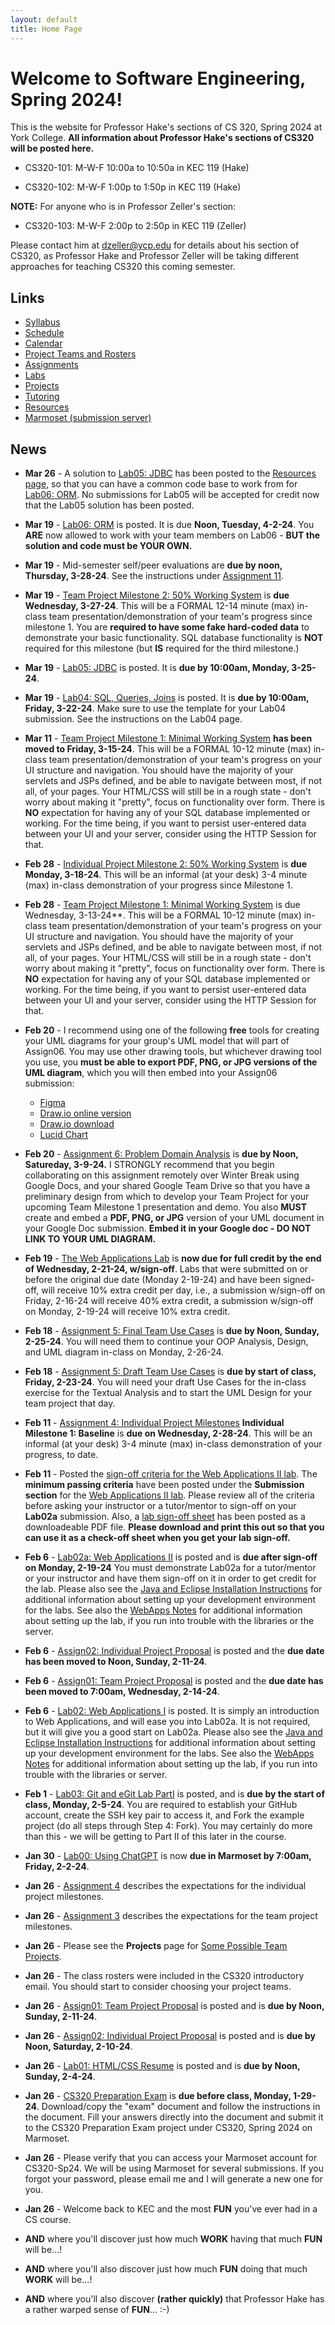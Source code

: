 ```yaml
---
layout: default
title: Home Page
---
```


# Welcome to Software Engineering, Spring 2024!

This is the website for Professor Hake's sections of CS 320, Spring 2024 at York College.  **All information about Professor Hake's sections of CS320 will be posted here.**

- CS320-101: M-W-F 10:00a to 10:50a in KEC 119 (Hake)
 
- CS320-102: M-W-F  1:00p to  1:50p in KEC 119 (Hake)

**NOTE:** For anyone who is in Professor Zeller's section:

- CS320-103: M-W-F  2:00p to  2:50p in KEC 119 (Zeller)

Please contact him at <dzeller@ycp.edu> for details about his section of CS320, as Professor Hake and Professor Zeller will be taking different approaches for teaching CS320 this coming semester.

<!-- Commenting out until it's needed next year

# WEBSITE UNDER CONSTRUCTION.

As such, some of the links below could return 404 Page Not Found Errors.  Professor Hake will be developing the course website over Semester Break.  If you would like to see what the organization and content of a previous CS320 class looked like (and what you are getting yourself into), go to [CS320-Spring2024](https://ycpcs.github.io/cs320-spring2024).  The Spring 2025 CS320 course will be somewhat different, but will contain all of the content, labs, assignments, projects, and expected outcomes from the Spring 2024 course.
-->

## Links

* [Syllabus](syllabus.html)
* [Schedule](schedule.html)
* [Calendar](CS320-Spring2024Calendar.pdf)
* [Project Teams and Rosters](teams-and-rosters/index.html)
* [Assignments](assign/index.html)
* [Labs](labs/index.html)
* [Projects](projects/index.html)
* [Tutoring](CS320-Sp24-TutoringSchedule.pdf)
* [Resources](resources/index.html)
* [Marmoset (submission server)](https://cs.ycp.edu/marmoset)

## News

<!-- Commenting out News until it's needed - and the dates will change, anyway

* **Apr 22** - [Team Project Final Presentation and Demonstration](assign/assign08.html) is schedule for each section's final exam period.  These will be 20-25 minute formal presentations.  See [Assignment 8](assign/assign08.html) for the details and guidelines.
	- **8:00 section (101) - 8:00a to 10:00a on Monday, 5-9-22**
	- **11:00 section (102) - 10:15a to 12:15p on Wednesday, 5-11-22**
	- **2:00 section (103) - 3:00p to 5:00p on Monday, 5-9-22**.

* **Apr 22** - [Assignment 10](assign/assign10.html) is an individual reflection on the team project.  [Assignment 11](assign/assign11.html) is a self/peer evaluation for the team project.  They are both INDIVIDUAL assignments and are are both **due by 7:00am, Sunday, 5-8-22 in PDF form in Marmoset**.

* **Apr 22** - [Assignment 8](assign/assign08.html) describes the final deliverables for the team project.  There are several - please read the assignment carefully.

* **Apr 13** - [Team Project Milestone 3: 75% Working System, w/SQL DB](assign/assign03.html) is **due Monday, 4-25-22**.  This will be a FORMAL 8-10 minute (max) team presentation/demonstration of your team's progress since milestone 2.  SQL database functionality **IS REQUIRED** for this milestone.  A large majority of your classes, methods, test cases, and web page navigation should be implemented by milestone 3, as well.

* **Apr 13** - [Assignment 9](assign/assign09.html) describes the deliverables for the individual project.  The due date for you individual project report has been moved to **Friday, 4-22-22, by 7:00am**.

* **Apr 13** - [Individual Project Milestone 3](assign/assign04.html) is due **Wednesday, 4-20-22**.  This will be your final informal (at your desk) 2-4 minute (max) in-class demonstration of your individual project.

* **Apr 3** - Posted an extensive example project on the [Resources page](./resources) that incorporates the Web Applications lab solution (Lab02) with the ORM Lab solution (Lab06).  It provides a web application front-end to the ORM queries, as well as demonstrates the use of login session information, and incorporation of a SQL database persistence layer with a many-to-many relationship. We will review this in more depth in class on **Wednesday, 4-6-22**.

* **Mar 30** - The **midterm exam** will be a take-at-home exam that I will hand out in class on **Wednesday, 4-6-22**.  You will turn it back in to me at the beginning of your class period on **Friday, 4-8-22**.  There is NO Programming portion, it is all written.  You will also need to create a UML diagram (either using a drawing package, or a NEATLY hand-drawn diagram).  The exam will be open notes and you can use any resource on the CS320 website, as well as your assignment and lab solutions.  The exam is 120 points, and was originally designed to be an in-class 50-minute exam, with a built-in curve of 20 points.  Since this is now a take home exam, there is no practice exam posted, nor will there be a review for the exam.  Taking the exam at home IS the review.   **YOU MUST DO YOUR OWN WORK - YOU ARE NOT ALLOWED TO CONSULT WITH ANYONE ELSE, OR USE ANY RESOURCES THAT ARE NOT LISTED ON THE RESOURCES PAGE OF THE CS320 WEBSITE.  I AM TRUSTING YOU TO WORK ON YOUR HONOR - PLEASE DO NOT BETRAY THAT TRUST.**

-->

* **Mar 26** - A solution to [Lab05: JDBC](labs/lab05.html) has been posted to the [Resources page](./resources), so that you can have a common code base to work from for [Lab06: ORM](labs/lab06.html).  No submissions for Lab05 will be accepted for credit now that the Lab05 solution has been posted.

* **Mar 19** - [Lab06: ORM](labs/lab06.html) is posted.  It is due **Noon, Tuesday, 4-2-24**.  You **ARE** now allowed to work with your team members on Lab06 - **BUT the solution and code must be YOUR OWN.**

* **Mar 19** - Mid-semester self/peer evaluations are **due by noon, Thursday, 3-28-24**.  See the instructions under [Assignment 11](assign/assign11.html).

* **Mar 19** - [Team Project Milestone 2: 50% Working System](assign/assign03.html) is **due Wednesday, 3-27-24**.  This will be a FORMAL 12-14 minute (max) in-class team presentation/demonstration of your team's progress since milestone 1.  You are **required to have some fake hard-coded data** to demonstrate your basic functionality.  SQL database functionality is **NOT** required for this milestone (but **IS** required for the third milestone.)

* **Mar 19** - [Lab05: JDBC](labs/lab05.html) is posted.  It is **due by 10:00am,  Monday, 3-25-24**.

* **Mar 19** - [Lab04: SQL, Queries, Joins](labs/lab04.html) is posted.  It is **due by 10:00am, Friday, 3-22-24**.  Make sure to use the template for your Lab04 submission. See the instructions on the Lab04 page.

* **Mar 11** - [Team Project Milestone 1: Minimal Working System](assign/assign03.html) **has been moved to Friday, 3-15-24**.  This will be a FORMAL 10-12 minute (max) in-class team presentation/demonstration of your team's progress on your UI structure and navigation.  You should have the majority of your servlets and JSPs defined, and be able to navigate between most, if not all, of your pages.  Your HTML/CSS will still be in a rough state - don't worry about making it "pretty", focus on functionality over form.  There is **NO** expectation for having any of your SQL database implemented or working.  For the time being, if you want to persist user-entered data between your UI and your server, consider using the HTTP Session for that.

* **Feb 28** - [Individual Project Milestone 2: 50% Working System](assign/assign04.html) is **due Monday, 3-18-24**.  This will be an informal (at your desk) 3-4 minute (max) in-class demonstration of your progress since Milestone 1.

* **Feb 28** - [Team Project Milestone 1: Minimal Working System](assign/assign03.html) is due Wednesday, 3-13-24**.  This will be a FORMAL 10-12 minute (max) in-class team presentation/demonstration of your team's progress on your UI structure and navigation.  You should have the majority of your servlets and JSPs defined, and be able to navigate between most, if not all, of your pages.  Your HTML/CSS will still be in a rough state - don't worry about making it "pretty", focus on functionality over form.  There is **NO** expectation for having any of your SQL database implemented or working.  For the time being, if you want to persist user-entered data between your UI and your server, consider using the HTTP Session for that.


* **Feb 20** - I recommend using one of the following **free** tools for creating your UML diagrams for your group's UML model that will part of Assign06.  You may use other drawing tools, but whichever drawing tool you use, you **must be able to export PDF, PNG, or JPG versions of the UML diagram**, which you will then embed into your Assign06 submission:

	* [Figma](https://www.figma.com/)
	* [Draw.io online version](https://app.diagrams.net/)
	* [Draw.io download](https://www.drawio.com/)
	* [Lucid Chart](https://www.lucidchart.com/)

* **Feb 20** - [Assignment 6: Problem Domain Analysis](assign/assign06.html) is **due by Noon, Satureday, 3-9-24.**  I STRONGLY recommend that you begin collaborating on this assignment remotely over Winter Break using Google Docs, and your shared Google Team Drive so that you have a preliminary design from which to develop your Team Project for your upcoming Team Milestone 1 presentation and demo.  You also **MUST** create and embed a **PDF, PNG, or JPG** version of your UML document in your Google Doc submission. **Embed it in your Google doc - DO NOT LINK TO YOUR UML DIAGRAM.**

* **Feb 19** - [The Web Applications Lab](labs/lab02a.html) is **now due for full credit by the end of Wednesday, 2-21-24, w/sign-off**.  Labs that were submitted on or before the original due date (Monday 2-19-24) and have been signed-off, will receive 10% extra credit per day, i.e., a submission w/sign-off on Friday, 2-16-24 will receive 40% extra credit, a submission w/sign-off on Monday, 2-19-24 will receive 10% extra credit.

* **Feb 18** - [Assignment 5: Final Team Use Cases](assign/assign05.html) is **due by Noon, Sunday, 2-25-24**.  You will need them to continue your OOP Analysis, Design, and UML diagram in-class on Monday, 2-26-24.

* **Feb 18** - [Assignment 5: Draft Team Use Cases](assign/assign05.html) is **due by start of class, Friday, 2-23-24**.  You will need your draft Use Cases for the in-class exercise for the Textual Analysis and to start the UML Design for your team project that day.

* **Feb 11** - [Assignment 4: Individual Project Milestones](assign/assign04.html) **Individual Milestone 1: Baseline** is **due on Wednesday, 2-28-24**.  This will be an informal (at your desk) 3-4 minute (max) in-class demonstration of your progress, to date.

* **Feb 11** - Posted the [sign-off criteria for the Web Applications II lab](labs/lab02a-signoff-criteria.html).  The **minimum passing criteria** have been posted under the **Submission section** for the [Web Applications II lab](labs/lab02a.html).  Please review all of the criteria before asking your instructor or a tutor/mentor to sign-off on your **Lab02a** submission.  Also, a [lab sign-off sheet](labs/CS320-Lab02a-WebApplicationsII-LabSignOff.pdf) has been posted as a downloadeable PDF file.  **Please download and print this out so that you can use it as a check-off sheet when you get your lab sign-off.**

* **Feb 6** - [Lab02a: Web Applications II](labs/lab02a.html) is posted and is **due after sign-off on Monday, 2-19-24**  You must demonstrate Lab02a for a tutor/mentor or your instructor and have them sign-off on it in order to get credit for the lab.  Please also see the [Java and Eclipse Installation Instructions](labs/Eclipse-Java-Installation.html) for additional information about setting up your development environment for the labs.  See also the [WebApps Notes](labs/lab02_notes.html) for additional information about setting up the lab, if you run into trouble with the libraries or the server.

* **Feb 6** - [Assign02: Individual Project Proposal](assign/assign02.html) is posted and the **due date has been moved to Noon, Sunday, 2-11-24**.

* **Feb 6** - [Assign01: Team Project Proposal](assign/assign01.html) is posted and the **due date has been moved to 7:00am, Wednesday, 2-14-24**.

* **Feb 6** - [Lab02: Web Applications I](labs/lab02.html) is posted.  It is simply an introduction to Web Applications, and will ease you into Lab02a.  It is not required, but it will give you a good start on Lab02a.  Please also see the [Java and Eclipse Installation Instructions](labs/Eclipse-Java-Installation.html) for additional information about setting up your development environment for the labs.  See also the [WebApps Notes](labs/lab02_notes.html) for additional information about setting up the lab, if you run into trouble with the libraries or server.

* **Feb 1** - [Lab03: Git and eGit Lab PartI](labs/lab03.html) is posted, and is **due by the start of class, Monday, 2-5-24**.  You are required to establish your GitHub account, create the SSH key pair to access it, and Fork the example project (do all steps through Step 4: Fork).  You may certainly do more than this - we will be getting to Part II of this later in the course. 

* **Jan 30** - [Lab00: Using ChatGPT](labs/lab00.html) is now **due in Marmoset by 7:00am, Friday, 2-2-24**.

* **Jan 26** - [Assignment 4](assign/assign04.html) describes the expectations for the individual project milestones. 
* **Jan 26** - [Assignment 3](assign/assign03.html) describes the expectations for the team project milestones.
* **Jan 26** - Please see the **Projects** page for [Some Possible Team Projects](projects/index.html).
* **Jan 26** - The class rosters were included in the CS320 introductory email.  You should start to consider choosing your project teams.
* **Jan 26** - [Assign01: Team Project Proposal](assign/assign01.html) is posted and is **due by Noon, Sunday, 2-11-24**. 
* **Jan 26** - [Assign02: Individual Project Proposal](assign/assign02.html) is posted and is **due by Noon, Saturday, 2-10-24**. 
* **Jan 26** - [Lab01: HTML/CSS Resume](labs/lab01.html) is posted and is **due by Noon, Sunday, 2-4-24**.


* **Jan 26** - [CS320 Preparation Exam](./CS320-Sp24-Prep-Exam.txt) is **due before class, Monday, 1-29-24**.  Download/copy the "exam" document and follow the instructions in the document.  Fill your answers directly into the document and submit it to the CS320 Preparation Exam project under CS320, Spring 2024 on Marmoset.

* **Jan 26** - Please verify that you can access your Marmoset account for CS320-Sp24.  We will be using Marmoset for several submissions.  If you forgot your password, please email me and I will generate a new one for you.

* **Jan 26** - Welcome back to KEC and the most **FUN** you've ever had in a CS course.

* **AND** where you'll discover just how much **WORK** having that much **FUN** will be...!

* **AND** where you'll also discover just how much **FUN** doing that much **WORK** will be...!

* **AND** where you'll also discover **(rather quickly)** that Professor Hake has a rather warped sense of **FUN**...  :-)